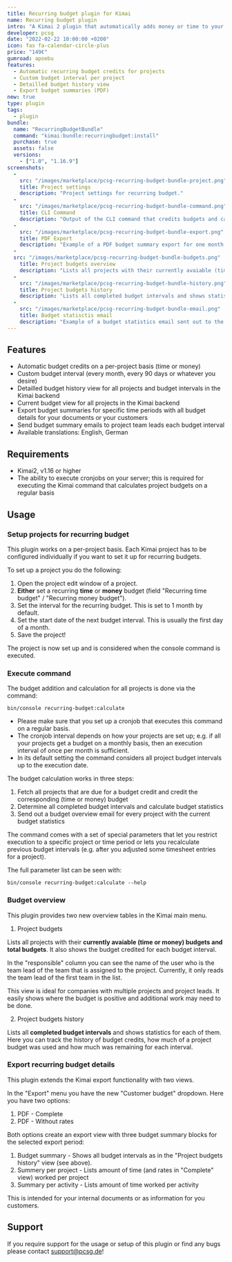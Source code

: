 ```yaml
---
title: Recurring budget plugin for Kimai
name: Recurring budget plugin
intro: "A Kimai 2 plugin that automatically adds money or time to your project budgets on a recurring basis with a custom interval. Set up your projects to receive a fixed amount of budget on a regular basis (e.g. 05:00 hours every month). Ideal for contracts with a regular budget bonus (e.g. maintenance agreements, SLAs etc.)."
developer: pcsg
date: "2022-02-22 10:00:00 +0200"
icon: fas fa-calendar-circle-plus
price: "149€"
gumroad: apoebu
features:
  - Automatic recurring budget credits for projects
  - Custom budget interval per project
  - Detailled budget history view
  - Export budget summaries (PDF)
new: true
type: plugin
tags:
  - plugin
bundle:
  name: "RecurringBudgetBundle"
  command: "kimai:bundle:recurringbudget:install"
  purchase: true
  assets: false
  versions:
    - ["1.0", "1.16.9"]
screenshots:
  - 
    src: "/images/marketplace/pcsg-recurring-budget-bundle-project.png"
    title: Project settings
    description: "Project settings for recurring budget."
  - 
    src: "/images/marketplace/pcsg-recurring-budget-bundle-command.png"
    title: CLI Command
    description: "Output of the CLI command that credits budgets and calculates project statistics."
  - 
    src: "/images/marketplace/pcsg-recurring-budget-bundle-export.png"
    title: PDF Export
    description: "Example of a PDF budget summary export for one month."
  - 
  src: "/images/marketplace/pcsg-recurring-budget-bundle-budgets.png"
    title: Project budgets overview
    description: "Lists all projects with their currently avaiable (time or money) budgets and total budgets."
  - 
    src: "/images/marketplace/pcsg-recurring-budget-bundle-history.png"
    title: Project budgets history
    description: "Lists all completed budget intervals and shows statistics for each of them."
  -
    src: "/images/marketplace/pcsg-recurring-budget-bundle-email.png"
    title: Budget statisctis email
    description: "Example of a budget statistics email sent out to the project team lead after a completed budget interval."
---
```


## Features
* Automatic budget credits on a per-project basis (time or money)
* Custom budget interval (every month, every 90 days or whatever you desire)
* Detailled budget history view for all projects and budget intervals in the Kimai backend
* Current budget view for all projects in the Kimai backend
* Export budget summaries for specific time periods with all budget details for your documents or your customers
* Send budget summary emails to project team leads each budget interval
* Available translations: English, German

## Requirements

* Kimai2, v1.16 or higher
* The ability to execute cronjobs on your server; this is required for executing the Kimai command that calculates
  project budgets on a regular basis

## Usage

### Setup projects for recurring budget

This plugin works on a per-project basis. Each Kimai project has to be configured individually if you want to set it up
for recurring budgets.

To set up a project you do the following:

1. Open the project edit window of a project.
2. **Either** set a recurring **time** or **money** budget (field "Recurring time budget" / "Recurring money budget").
3. Set the interval for the recurring budget. This is set to 1 month by default.
4. Set the start date of the next budget interval. This is usually the first day of a month.
5. Save the project!

The project is now set up and is considered when the console command is executed.

### Execute command

The budget addition and calculation for all projects is done via the command:

`bin/console recurring-budget:calculate`

* Please make sure that you set up a cronjob that executes this command on a regular basis.
* The cronjob interval depends on how your projects are set up; e.g. if all your projects get a budget on a monthly
  basis, then an execution interval of once per month is sufficient.
* In its default setting the command considers all project budget intervals up to the execution date.

The budget calculation works in three steps:

1. Fetch all projects that are due for a budget credit and credit the corresponding (time or money) budget
2. Determine all completed budget intervals and calculate budget statistics
3. Send out a budget overview email for every project with the current budget statistics

The command comes with a set of special parameters that let you restrict execution to a specific project or time period
or lets you recalculate previous budget intervals (e.g. after you adjusted some timesheet entries for a project).

The full parameter list can be seen with:

`bin/console recurring-budget:calculate --help`

### Budget overview

This plugin provides two new overview tables in the Kimai main menu.

1. Project budgets

Lists all projects with their **currently avaiable (time or money) budgets and total budgets**. It also shows the budget
credited for each budget interval.

In the "responsible" column you can see the name of the user who is the team lead of the team that is assigned to the
project. Currently, it only reads the team lead of the first team in the list.

This view is ideal for companies with multiple projects and project leads. It easily shows where the budget is positive
and additional work may need to be done.

2. Project budgets history

Lists all **completed budget intervals** and shows statistics for each of them. Here you can track the history of budget
credits, how much of a project budget was used and how much was remaining for each interval.

### Export recurring budget details

This plugin extends the Kimai export functionality with two views.

In the "Export" menu you have the new "Customer budget" dropdown. Here you have two options:

1. PDF - Complete
2. PDF - Without rates

Both options create an export view with three budget summary blocks for the selected export period:

1. Budget summary - Shows all budget intervals as in the "Project budgets history" view (see above).
2. Summery per project - Lists amount of time (and rates in "Complete" view) worked per project
3. Summary per activity - Lists amount of time worked per activity

This is intended for your internal documents or as information for you customers.

## Support

If you require support for the usage or setup of this plugin or find any bugs please contact support@pcsg.de!